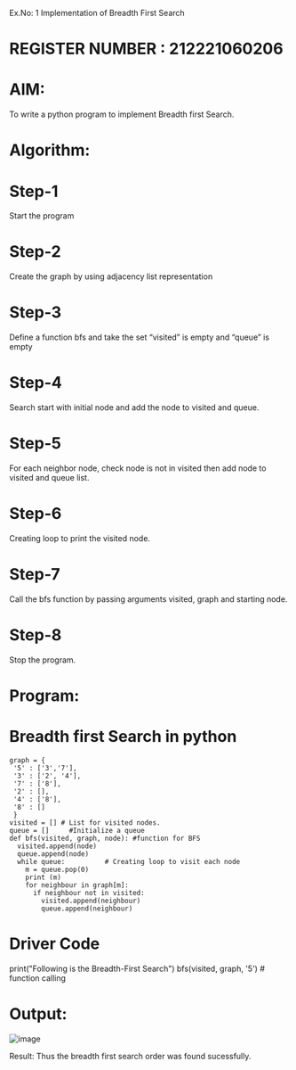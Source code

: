 Ex.No: 1 Implementation of Breadth First Search

# REGISTER NUMBER : 212221060206
# AIM:
To write a python program to implement Breadth first Search.

# Algorithm:
# Step-1
Start the program
# Step-2
Create the graph by using adjacency list representation
# Step-3
Define a function bfs and take the set “visited” is empty and “queue” is empty
# Step-4
Search start with initial node and add the node to visited and queue.
# Step-5
For each neighbor node, check node is not in visited then add node to visited and queue list.
# Step-6
Creating loop to print the visited node.
# Step-7
Call the bfs function by passing arguments visited, graph and starting node.
# Step-8
Stop the program.

# Program:
# Breadth first Search in python 
```
graph = {
 '5' : ['3','7'],
 '3' : ['2', '4'],
 '7' : ['8'],
 '2' : [],
 '4' : ['8'],
 '8' : []
 }
visited = [] # List for visited nodes.
queue = []     #Initialize a queue
def bfs(visited, graph, node): #function for BFS
  visited.append(node)
  queue.append(node)
  while queue:          # Creating loop to visit each node
    m = queue.pop(0) 
    print (m) 
    for neighbour in graph[m]:
      if neighbour not in visited:
        visited.append(neighbour)
       	queue.append(neighbour)

```
# Driver Code
print("Following is the Breadth-First Search")
bfs(visited, graph, '5')    # function calling

# Output:
![image](https://github.com/PoornimaKumar29/AI_Lab_2023-24/assets/106436734/62db4939-d0ac-4020-b477-ade6270f6ab7)


Result:
Thus the breadth first search order was found sucessfully.
